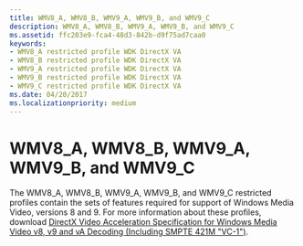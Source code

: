 ```yaml
---
title: WMV8_A, WMV8_B, WMV9_A, WMV9_B, and WMV9_C
description: WMV8_A, WMV8_B, WMV9_A, WMV9_B, and WMV9_C
ms.assetid: ffc203e9-fca4-48d3-842b-d9f75ad7caa0
keywords:
- WMV8_A restricted profile WDK DirectX VA
- WMV8_B restricted profile WDK DirectX VA
- WMV9_A restricted profile WDK DirectX VA
- WMV9_B restricted profile WDK DirectX VA
- WMV9_C restricted profile WDK DirectX VA
ms.date: 04/20/2017
ms.localizationpriority: medium
---
```


# WMV8\_A, WMV8\_B, WMV9\_A, WMV9\_B, and WMV9\_C


The WMV8\_A, WMV8\_B, WMV9\_A, WMV9\_B, and WMV9\_C restricted profiles contain the sets of features required for support of Windows Media Video, versions 8 and 9. For more information about these profiles, download [DirectX Video Acceleration Specification for Windows Media Video v8, v9 and vA Decoding (Including SMPTE 421M "VC-1")](https://go.microsoft.com/fwlink/p/?linkid=141800).

 

 





